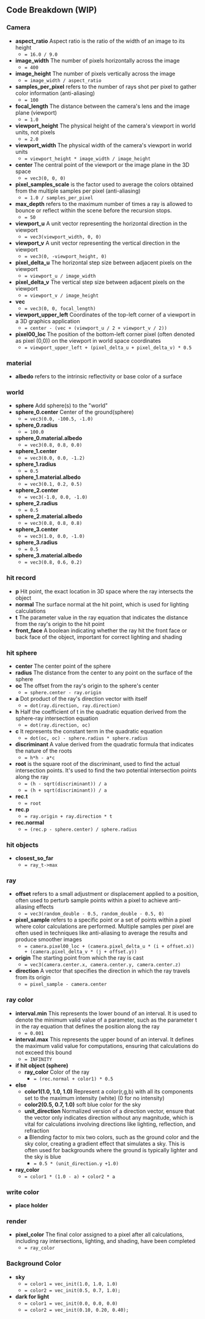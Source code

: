 ## Code Breakdown (WIP)

### Camera
- **aspect_ratio** Aspect ratio is the ratio of the width of an image to its height
  - `= 16.0 / 9.0`
- **image_width** The number of pixels horizontally across the image
  - `= 400`
- **image_height** The number of pixels vertically across the image
  - `= image_width / aspect_ratio`
- **samples_per_pixel** refers to the number of rays shot per pixel to gather color information (anti-aliasing)
  - `= 100`
- **focal_length** The distance between the camera's lens and the image plane (viewport)
  - `= 1.0`
- **viewport_height** The physical height of the camera's viewport in world units, not pixels
  - `= 2.0`
- **viewport_width** The physical width of the camera's viewport in world units
  - `= viewport_height * image_width / image_height`
- **center** The central point of the viewport or the image plane in the 3D space
  - `= vec3(0, 0, 0)`
- **pixel_samples_scale** is the factor used to average the colors obtained from the multiple samples per pixel (anti-aliasing)
  - `= 1.0 / samples_per_pixel`
- **max_depth** refers to the maximum number of times a ray is allowed to bounce or reflect within the scene before the recursion stops.
  - `= 50`
- **viewport_u** A unit vector representing the horizontal direction in the viewport
  - `= vec3(viewport_width, 0, 0)`
- **viewport_v** A unit vector representing the vertical direction in the viewport
  - `= vec3(0, -viewport_height, 0)`
- **pixel_delta_u** The horizontal step size between adjacent pixels on the viewport
  - `= viewport_u / image_width`
- **pixel_delta_v** The vertical step size between adjacent pixels on the viewport
  - `= viewport_v / image_height`
- **vec**
  - `= vec3(0, 0, focal_length)`
- **viewport_upper_left** Coordinates of the top-left corner of a viewport in a 3D graphics application
  - `= center - (vec + (viewport_u / 2 + viewport_v / 2))`
- **pixel00_loc** The position of the bottom-left corner pixel (often denoted as pixel (0,0)) on the viewport in world space coordinates
  - `= viewport_upper_left + (pixel_delta_u + pixel_delta_v) * 0.5`

### material
- **albedo** refers to the intrinsic reflectivity or base color of a surface

### world
- **sphere** Add sphere(s) to the "world"
- **sphere_0.center** Center of the ground(sphere)
  - `= vec3(0.0, -100.5, -1.0)`
- **sphere_0.radius**
   - `= 100.0`
- **sphere_0.material.albedo**
  - `= vec3(0.8, 0.8, 0.0)`
- **sphere_1.center** 
  - `= vec3(0.0, 0.0, -1.2)`
- **sphere_1.radius** 
  - `= 0.5`
- **sphere_1.material.albedo**
  - `= vec3(0.1, 0.2, 0.5)`
- **sphere_2.center** 
  - `= vec3(-1.0, 0.0, -1.0)`
- **sphere_2.radius** 
  - `= 0.5`
- **sphere_2.material.albedo**
  - `= vec3(0.8, 0.8, 0.8)`
- **sphere_3.center** 
  - `= vec3(1.0, 0.0, -1.0)`
- **sphere_3.radius** 
  - `= 0.5`
- **sphere_3.material.albedo**
  - `= vec3(0.8, 0.6, 0.2)`

### hit record
- **p** Hit point, the exact location in 3D space where the ray intersects the object
- **normal** The surface normal at the hit point, which is used for lighting calculations
- **t** The parameter value in the ray equation that indicates the distance from the ray's origin to the hit point
- **front_face** A boolean indicating whether the ray hit the front face or back face of the object, important for correct lighting and shading

### hit sphere
- **center** The center point of the sphere
- **radius** The distance from the center to any point on the surface of the sphere
- **oc** The offset from the ray's origin to the sphere's center
  - `= sphere.center - ray.origin`
- **a** Dot product of the ray's direction vector with itself
  - `= dot(ray.direction, ray.direction)`
- **h** Half the coefficient of t in the quadratic equation derived from the sphere-ray intersection equation
  - `= dot(ray.direction, oc)`
- **c** It represents the constant term in the quadratic equation
  - `= dot(oc, oc) - sphere.radius * sphere.radius` 
- **discriminant** A value derived from the quadratic formula that indicates the nature of the roots
  - `= h*h - a*c`
- **root** is the square root of the discriminant, used to find the actual intersection points. It's used to find the two potential intersection points along the ray
  - `= (h - sqrt(discriminant)) / a`
  - `= (h + sqrt(discriminant)) / a`
- **rec.t**
  - `= root`
- **rec.p**
  - `= ray.origin + ray.direction * t`
- **rec.normal**
  - `= (rec.p - sphere.center) / sphere.radius`

### hit objects
- **closest_so_far**
  - `= ray_t->max`

### ray
- **offset** refers to a small adjustment or displacement applied to a position, often used to perturb sample points within a pixel to achieve anti-aliasing effects
  - `= vec3(random_double - 0.5, random_double - 0.5, 0)`
- **pixel_sample** refers to a specific point or a set of points within a pixel where color calculations are performed. Multiple samples per pixel are often used in techniques like anti-aliasing to average the results and produce smoother images
  - `= camera.pixel00_loc + (camera.pixel_delta_u * (i + offset.x)) + (camera.pixel_delta_v * (j + offset.y))`
- **origin** The starting point from which the ray is cast
  - `= vec3(camera.center.x, camera.center.y, camera.center.z)`
- **direction** A vector that specifies the direction in which the ray travels from its origin
  - `= pixel_sample - camera.center`

### ray color
- **interval.min** This represents the lower bound of an interval. It is used to denote the minimum valid value of a parameter, such as the parameter t in the ray equation that defines the position along the ray
  - `= 0.001`
- **interval.max** This represents the upper bound of an interval. It defines the maximum valid value for computations, ensuring that calculations do not exceed this bound
  - `= INFINITY`
- **if hit object (sphere)**
  - **ray_color** Color of the ray
    - `= (rec.normal + color1) * 0.5`
- **else**
  - **color1(1.0, 1.0, 1.0)** Represent a color(r,g,b) with all its components set to the maximum intensity (white) (0 for no intensity)
  - **color2(0.5, 0.7, 1.0)** soft blue color for the sky
  - **unit_direction** Normalized version of a direction vector, ensure that the vector only indicates direction without any magnitude, which is vital for calculations involving directions like lighting, reflection, and refraction
  - **a** Blending factor to mix two colors, such as the ground color and the sky color, creating a gradient effect that simulates a sky. This is often used for backgrounds where the ground is typically lighter and the sky is blue
    - `= 0.5 * (unit_direction.y +1.0)`
- **ray_color**
    - `= color1 * (1.0 - a) + color2 * a`

### write color
- **place holder**

### render
- **pixel_color** The final color assigned to a pixel after all calculations, including ray intersections, lighting, and shading, have been completed
  - `= ray_color`

### Background Color
- **sky**
    - `= color1 = vec_init(1.0, 1.0, 1.0)`
    - `= color2 = vec_init(0.5, 0.7, 1.0);`
- **dark for light**
    - `= color1 = vec_init(0.0, 0.0, 0.0)`
    - `= color2 = vec_init(0.10, 0.20, 0.40);`